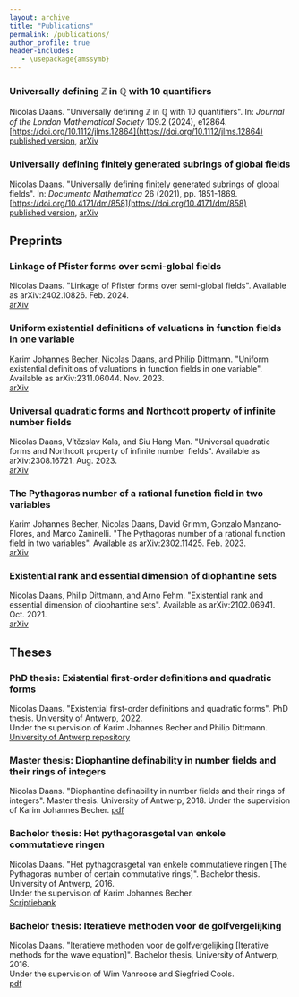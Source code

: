 ```yaml
---
layout: archive
title: "Publications"
permalink: /publications/
author_profile: true
header-includes:
   - \usepackage{amssymb}
---
```


### Universally defining $\mathbb{Z}$ in $\mathbb{Q}$ with $10$ quantifiers
Nicolas Daans. "Universally defining $\mathbb{Z}$ in $\mathbb{Q}$ with $10$ quantifiers". In: *Journal of the London Mathematical Society* 109.2 (2024), e12864. [https://doi.org/10.1112/jlms.12864](https://doi.org/10.1112/jlms.12864)  
[published version](https://onlinelibrary.wiley.com/share/author/39Q8EYSVTCDTHNNJDFY9?target=10.1112/jlms.12864), [arXiv](https://arxiv.org/abs/2301.02107)

### Universally defining finitely generated subrings of global fields
Nicolas Daans. "Universally defining finitely generated subrings of global fields". In: *Documenta Mathematica* 26 (2021), pp. 1851-1869. [https://doi.org/10.4171/dm/858](https://doi.org/10.4171/dm/858)  
[published version](https://ems.press/content/serial-article-files/26638), [arXiv](https://arxiv.org/abs/1812.04372)

## Preprints

### Linkage of Pfister forms over semi-global fields
Nicolas Daans. "Linkage of Pfister forms over semi-global fields". Available as arXiv:2402.10826. Feb. 2024.  
[arXiv](https://arxiv.org/abs/2402.10826)

### Uniform existential definitions of valuations in function fields in one variable
Karim Johannes Becher, Nicolas Daans, and Philip Dittmann. "Uniform existential definitions of valuations in function fields in one variable". Available as arXiv:2311.06044. Nov. 2023.  
[arXiv](https://arxiv.org/abs/2311.06044)

### Universal quadratic forms and Northcott property of infinite number fields
Nicolas Daans, Vı́tězslav Kala, and Siu Hang Man. "Universal quadratic forms and Northcott property of infinite number fields". Available as arXiv:2308.16721. Aug. 2023.  
[arXiv](https://arxiv.org/abs/2308.16721)

### The Pythagoras number of a rational function field in two variables
Karim Johannes Becher, Nicolas Daans, David Grimm, Gonzalo Manzano-Flores, and Marco Zaninelli. "The Pythagoras number of a rational function field in two variables". Available as arXiv:2302.11425. Feb. 2023.  
[arXiv](https://arxiv.org/abs/2302.11425)

### Existential rank and essential dimension of diophantine sets
Nicolas Daans, Philip Dittmann, and Arno Fehm. "Existential rank and essential dimension of diophantine sets". Available as arXiv:2102.06941. Oct. 2021.  
[arXiv](https://arxiv.org/abs/2102.06941)

## Theses

### PhD thesis: Existential first-order definitions and quadratic forms
Nicolas Daans. "Existential first-order definitions and quadratic forms". PhD thesis. University of Antwerp, 2022.  
Under the supervision of Karim Johannes Becher and Philip Dittmann.
[University of Antwerp repository](https://hdl.handle.net/10067/1903760151162165141)

### Master thesis: Diophantine definability in number fields and their rings of integers
Nicolas Daans. "Diophantine definability in number fields and their rings of integers". Master thesis. University of Antwerp, 2018.
Under the supervision of Karim Johannes Becher.
[pdf](/files/masterproef.pdf)

### Bachelor thesis: Het pythagorasgetal van enkele commutatieve ringen
Nicolas Daans. "Het pythagorasgetal van enkele commutatieve ringen [The Pythagoras number of certain commutative rings]". Bachelor thesis. University of Antwerp, 2016.  
Under the supervision of Karim Johannes Becher.  
[Scriptiebank](https://www.scriptiebank.be/sites/default/files/thesis/2016-09/Het%20Pythagorasgetal_0.pdf)

### Bachelor thesis: Iteratieve methoden voor de golfvergelijking
Nicolas Daans. "Iteratieve methoden voor de golfvergelijking [Iterative methods for the wave equation]". Bachelor thesis, University of Antwerp, 2016.  
Under the supervision of Wim Vanroose and Siegfried Cools.  
[pdf](/files/Helmholtzvergelijking.pdf)